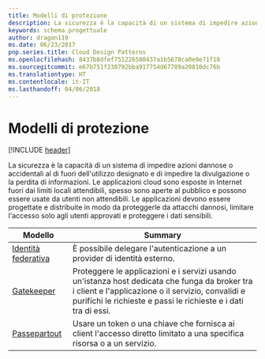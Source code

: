 ```yaml
---
title: Modelli di protezione
description: La sicurezza è la capacità di un sistema di impedire azioni dannose o accidentali al di fuori dell'utilizzo designato e di impedire la divulgazione o la perdita di informazioni. Le applicazioni cloud sono esposte in Internet fuori dai limiti locali attendibili, spesso sono aperte al pubblico e possono essere usate da utenti non attendibili. Le applicazioni devono essere progettate e distribuite in modo da proteggerle da attacchi dannosi, limitare l'accesso solo agli utenti approvati e proteggere i dati sensibili.
keywords: schema progettuale
author: dragon119
ms.date: 06/23/2017
pnp.series.title: Cloud Design Patterns
ms.openlocfilehash: 8437b8dfef751226580437a1b5678ca0e0e71f18
ms.sourcegitcommit: e67b751f230792bba917754d67789a20810dc76b
ms.translationtype: HT
ms.contentlocale: it-IT
ms.lasthandoff: 04/06/2018
---
```

# <a name="security-patterns"></a>Modelli di protezione

[!INCLUDE [header](../../_includes/header.md)]

La sicurezza è la capacità di un sistema di impedire azioni dannose o accidentali al di fuori dell'utilizzo designato e di impedire la divulgazione o la perdita di informazioni. Le applicazioni cloud sono esposte in Internet fuori dai limiti locali attendibili, spesso sono aperte al pubblico e possono essere usate da utenti non attendibili. Le applicazioni devono essere progettate e distribuite in modo da proteggerle da attacchi dannosi, limitare l'accesso solo agli utenti approvati e proteggere i dati sensibili.


|                    Modello                     |                                                                                                         Summary                                                                                                         |
|------------------------------------------------|-------------------------------------------------------------------------------------------------------------------------------------------------------------------------------------------------------------------------|
| [Identità federativa](../federated-identity.md) |                                                                                È possibile delegare l'autenticazione a un provider di identità esterno.                                                                                |
|         [Gatekeeper](../gatekeeper.md)         | Proteggere le applicazioni e i servizi usando un'istanza host dedicata che funga da broker tra i client e l'applicazione o il servizio, convalidi e purifichi le richieste e passi le richieste e i dati tra di essi. |
|          [Passepartout](../valet-key.md)          |                                                        Usare un token o una chiave che fornisca ai client l'accesso diretto limitato a una specifica risorsa o a un servizio.                                                        |

